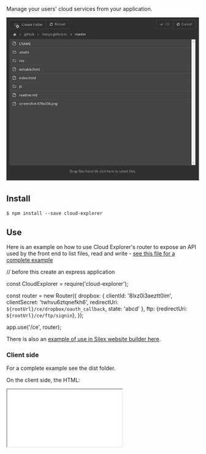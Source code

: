 Manage your users' cloud services from your application.

[![screenshot from 2017-10-04 11-09-53](_resources/31186578-a357a146-a8f4-11e7-8650_c27c050cd54541f9a.png)](https://user-images.githubusercontent.com/715377/31186578-a357a146-a8f4-11e7-8650-f95d16f643b0.png)

## <a id="user-content-install"></a>[](#install)Install

```
$ npm install --save cloud-explorer

```

## <a id="user-content-use"></a>[](#use)Use

Here is an example on how to use Cloud Explorer's router to expose an API used by the front end to list files, read and write - [see this file for a complete example](https://github.com/silexlabs/CloudExplorer2/blob/master/lib/index.js)

// before this create an express application

const CloudExplorer = require('cloud-explorer');

const router = new Router({
  dropbox: {
    clientId: '8lxz0i3aeztt0im',
    clientSecret: 'twhvu6ztqnefkh6',
    redirectUri: `${rootUrl}/ce/dropbox/oauth_callback`,
    state: 'abcd'
  },
  ftp: {redirectUri: `${rootUrl}/ce/ftp/signin`},
});

app.use('/ce', router);

There is also an [example of use in Silex website builder here](https://github.com/silexlabs/Silex/blob/develop/dist/server/CloudExplorerRouter.js).

### <a id="user-content-client-side"></a>[](#client-side)Client side

For a complete example see the dist folder.

On the client side, the HTML:

<iframe id="ceIFrame" class="container" src="/ce/cloud-explorer/cloud-explorer.html" />

And the Javascript:

const ce = document.querySelector('#ceIFrame').contentWindow.ce;
ce.showThumbnails(true);
ce.openFile(\['.jpg', '.jpeg', '.png', '.gif'\])
.then(fileInfo => {
    if(fileInfo) alert('you chose:' + fileInfo.path);
    else alert('you canceled');
})
.catch(e => alert('an error occured: ' + e.message));

In order to know what are the possible options, please [read the code](https://github.com/silexlabs/CloudExplorer2/blob/master/src/js/App.jsx)

### <a id="user-content-server-side-config"></a>[](#server-side-config)Server side config

When creating CE2 router, your app can pass it options, please see the example in `lib/index.js`. This is how you are supposed to enable or disable cloud services, or features.

Also you can add custom services and image banks, for this you can use the methods of the Router class: `addService` and `addImageBank`.

Notes:

- if you enable only one service, CE2 will be in "single service" mode and the user will not be presented the list of services but directly enters the only service (if logged in).

## <a id="user-content-dev-setup"></a>[](#dev-setup)Dev setup

To contribute to Cloud Explorer, clone this repo and build:

```
$ git clone github:silexlabs/CloudExplorer2
$ cd CloudExplorer2
$ npm i
$ npm run build

```

This will compile the JS files from `src/` with [ReactJS](https://facebook.github.io/react/) and [Babel](https://babeljs.io/). The generated files will go in `dist/`.

You can serve `dist` on `http://localhost:6805` with

```
$ npm start

```

And then access the demo app on `http://localhost:6805/ce/cloud-explorer/`

This is what is done on heroku here: [a live demo](https://cloud-explorer2.herokuapp.com/ce/cloud-explorer/)

## <a id="user-content-docs"></a>[](#docs)Docs

Please feel free to ask in the issues, and contribute docs in the wiki.

For now, the best way to know the API is to [take a look at the `App` class which exposes all CE methods here](https://github.com/silexlabs/CloudExplorer2/blob/master/src/js/App.jsx#L106).

## <a id="user-content-env-vars"></a>[](#env-vars)Env vars

CE is configured with environment variables:

- PORT
- SERVER_URL
- DROPBOX\_APP\_ID
- DROBOX\_APP\_SECRET
- DROPBOX\_APP\_REDIRECT
- GITHUB\_APP\_ID
- GITHUB\_APP\_SECRET
- GITHUB\_APP\_REDIRECT
- UNSPLASH\_ACCESS\_KEY
- UNSPLASH\_APP\_NAME
- UNSPLASH\_OFFLINE\_TEST_PATH
- ENABLE_HYPERDRIVE